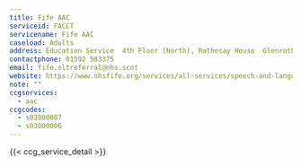 ```yaml
---
title: Fife AAC
serviceid: FACCT
servicename: Fife AAC
caseload: Adults
address: Education Service  4th Floor (North), Rothesay House  Glenrothes  KY5 5PQ
contactphone: 01592 583375
email: fife.sltreferral@nhs.scot
website: https://www.nhsfife.org/services/all-services/speech-and-language-therapy/alternative-and-augmentative-communication-aac/
note: ""
ccgservices:
  - aac
ccgcodes:
  - s03000007
  - s03000006
---
```


{{< ccg_service_detail >}}

